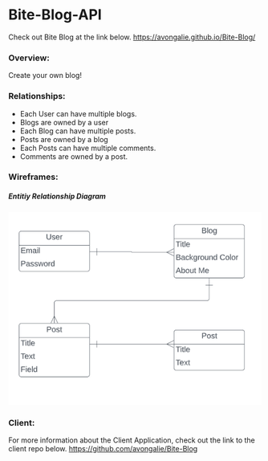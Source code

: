 # Bite-Blog-API

Check out Bite Blog at the link below.
https://avongalie.github.io/Bite-Blog/

### Overview:
Create your own blog!

### Relationships:
* Each User can have multiple blogs.
* Blogs are owned by a user
* Each Blog can have multiple posts.
* Posts are owned by a blog
* Each Posts can have multiple comments.
* Comments are owned by a post.

### Wireframes: 
##### Entitiy Relationship Diagram
![Entity Relationship Diagram](/images/ERD.png)

### Client: 
For more information about the Client Application, check out the link to the client repo below.
https://github.com/avongalie/Bite-Blog